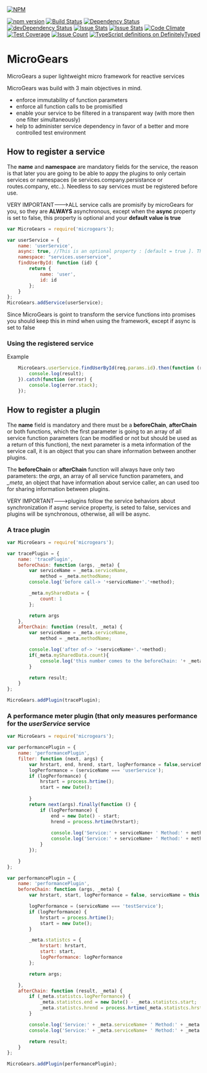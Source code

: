 [![NPM](https://nodei.co/npm/microgears.png)](https://nodei.co/npm/microgears/)

[![npm version](https://badge.fury.io/js/microgears.svg)](https://badge.fury.io/js/microgears)
[![Build Status](https://travis-ci.org/marcusdb/microGears.svg?branch=master)](https://travis-ci.org/marcusdb/microGears)
[![Dependency Status](https://david-dm.org/marcusdb/microGears.svg)](https://david-dm.org/marcusdb/microGears)
[![devDependency Status](https://david-dm.org/marcusdb/microGears/dev-status.svg)](https://david-dm.org/marcusdb/microGears#info=devDependencies)
[![Issue Stats](http://issuestats.com/github/marcusdb/microGears/badge/issue?style=flat)](http://issuestats.com/github/marcusdb/microGears)
[![Issue Stats](http://issuestats.com/github/marcusdb/microGears/badge/pr?style=flat)](http://issuestats.com/github/marcusdb/microGears)
[![Code Climate](https://codeclimate.com/github/marcusdb/microGears/badges/gpa.svg)](https://codeclimate.com/github/marcusdb/microGears)
[![Test Coverage](https://codeclimate.com/github/marcusdb/microGears/badges/coverage.svg)](https://codeclimate.com/github/marcusdb/microGears/coverage)
[![Issue Count](https://codeclimate.com/github/marcusdb/microGears/badges/issue_count.svg)](https://codeclimate.com/github/marcusdb/microGears)
[![TypeScript definitions on DefinitelyTyped](//definitelytyped.org/badges/standard.svg)](http://definitelytyped.org)



# MicroGears
MicroGears a super lightweight micro framework for reactive services

MicroGears was build with 3 main objectives in mind.

* enforce immutability of function parameters
* enforce all function calls to be promisified
* enable your service to be filtered in a transparent way (with more then one filter simultaneously)
* help to administer service dependency in favor of a better and more controlled test environment



## How to register a service

The **name** and **namespace** are mandatory fields for the service, the reason is that later you are going to be able to appy the plugins to only certain services or namespaces (ie services.company.persistance or routes.company, etc..).
Needless to say services must be registered before use.

VERY IMPORTANT--->ALL service calls are promisify by microGears for you, so they are **ALWAYS** asynchronous, except when the **async** property is set to false, this property is optional and your **default value is true**

```javascript
var MicroGears = require('microgears');

var userService = {
    name: 'userService',
    async: true, //This is an optional property : [default = true ]. This is the same as omitting it.
    namespace: "services.userservice",
    findUserById: function (id) {
        return {
            name: 'user',
            id: id
        };
    }
};
MicroGears.addService(userService);
```
Since MicroGears is goint to transform the service functions into promises you should keep this in mind when using the framework, except if async is set to false

### Using the registered service

Example

```javascript
    MicroGears.userService.findUserById(req.params.id).then(function (result) {
        console.log(result);
    }).catch(function (error) {
        console.log(error.stack);
    });
```    

## How to register a plugin

The **name** field is mandatory and there must be a **beforeChain**, **afterChain** or both functions, which the first parameter is going to an array of all service function parameters (can be modified or not but should be used as a return of this function),
the next parameter is a meta information of the service call, it is an object that you can share information between another plugins.

The **beforeChain** or **afterChain** function will always have only two parameters: the *args*,  an array of all service function parameters, and *_meta*, an object that have information about service caller, an can used too for sharing information between plugins.

VERY IMPORTANT--->plugins follow the service behaviors about synchronization if async service property, is seted to false, services and plugins will be synchronous, otherwise, all will be async.

### A trace plugin
```javascript
var MicroGears = require('microgears');

var tracePlugin = {
    name: 'tracePlugin',
    beforeChain: function (args, _meta) {
        var serviceName = _meta.serviceName,
            method = _meta.methodName;
        console.log('before call-> '+serviceName+'.'+method);

        _meta.mySharedData = {
            count: 1
        };

        return args
    },
    afterChain: function (result, _meta) {
        var serviceName = _meta.serviceName,
            method = _meta.methodName;

        console.log('after of-> '+serviceName+'.'+method);
        if(_meta.mySharedData.count){
            console.log('this number comes to the beforeChain: '+ _meta.mySharedData.count);
        }

        return result;
    }
};

MicroGears.addPlugin(tracePlugin);
```

### A performance meter plugin (that only measures performance for the *userService* service

```javascript
var MicroGears = require('microgears');

var performancePlugin = {
    name: 'performancePlugin',
    filter: function (next, args) {
        var hrstart, end, hrend, start, logPerformance = false,serviceName=this.microgears.serviceName,method=this.microgears.methodName;
        logPerformance = (serviceName === 'userService');
        if (logPerformance) {
            hrstart = process.hrtime();
            start = new Date();
            
        }
        return next(args).finally(function () {
            if (logPerformance) {
                end = new Date() - start;
                hrend = process.hrtime(hrstart);
                
                console.log('Service:' + serviceName+ ' Method:' + method + "Execution time: %dms", end);
                console.log('Service:' + serviceName+ ' Method:' + method + "Execution time (hr): %ds %dms", hrend[0], hrend[1] / 1000000);
            }
        });

    }
};

var performancePlugin = {
    name: 'performancePlugin',
    beforeChain: function (args, _meta) {
        var hrstart, start, logPerformance = false, serviceName = this.microgears.serviceName;

        logPerformance = (serviceName === 'testService');
        if (logPerformance) {
            hrstart = process.hrtime();
            start = new Date();
        }

        _meta.statistcs = {
            hrstart: hrstart,
            start: start,
            logPerformance: logPerformance
        };

        return args;

    },
    afterChain: function (result, _meta) {
        if (_meta.statistcs.logPerformance) {
            _meta.statistcs.end = new Date() - _meta.statistcs.start;
            _meta.statistcs.hrend = process.hrtime(_meta.statistcs.hrstart);
        }

        console.log('Service:' + _meta.serviceName+ ' Method:' + _meta.method + "Execution time: %dms", _meta.statistcs.end);
        console.log('Service:' + _meta.serviceName+ ' Method:' + _meta.method + "Execution time (hr): %ds %dms", _meta.statistcs.hrend[0], _meta.statistcs.hrend[1] / 1000000);

        return result;
    }
};

MicroGears.addPlugin(performancePlugin);
```
